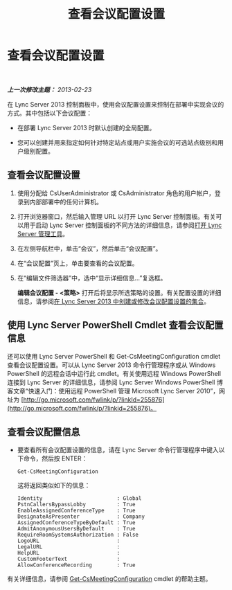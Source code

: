 ﻿---
title: 查看会议配置设置
TOCTitle: 查看会议配置设置
ms:assetid: d03a4684-9d8b-4728-917d-5b5c91511e2c
ms:mtpsurl: https://technet.microsoft.com/zh-cn/library/JJ721894(v=OCS.15)
ms:contentKeyID: 49888622
ms.date: 05/19/2016
mtps_version: v=OCS.15
ms.translationtype: HT
---

# 查看会议配置设置

 

_**上一次修改主题：** 2013-02-23_

在 Lync Server 2013 控制面板中，使用会议配置设置来控制在部署中实现会议的方式。其中包括以下会议配置：

  - 在部署 Lync Server 2013 时默认创建的全局配置。

  - 您可以创建并用来指定如何针对特定站点或用户实施会议的可选站点级别和用户级别配置。

## 查看会议配置设置

1.  使用分配给 CsUserAdministrator 或 CsAdministrator 角色的用户帐户，登录到内部部署中的任何计算机。

2.  打开浏览器窗口，然后输入管理 URL 以打开 Lync Server 控制面板。有关可以用于启动 Lync Server 控制面板的不同方法的详细信息，请参阅[打开 Lync Server 管理工具](lync-server-2013-open-lync-server-administrative-tools.md)。

3.  在左侧导航栏中，单击“会议”，然后单击“会议配置”。

4.  在“会议配置”页上，单击要查看的会议配置。

5.  在“编辑文件筛选器”中，选中“显示详细信息...”复选框。
    
    **编辑会议配置 - \<策略\>** 打开后将显示所选策略的设置。有关配置设置的详细信息，请参阅[在 Lync Server 2013 中创建或修改会议配置设置的集合](lync-server-2013-create-or-modify-a-collection-of-meeting-configuration-settings.md)。

## 使用 Lync Server PowerShell Cmdlet 查看会议配置信息

还可以使用 Lync Server PowerShell 和 Get-CsMeetingConfiguration cmdlet 查看会议配置设置。可以从 Lync Server 2013 命令行管理程序或从 Windows PowerShell 的远程会话中运行此 cmdlet。有关使用远程 Windows PowerShell 连接到 Lync Server 的详细信息，请参阅 Lync Server Windows PowerShell 博客文章“快速入门：使用远程 PowerShell 管理 Microsoft Lync Server 2010”，网址为 [http://go.microsoft.com/fwlink/p/?linkId=255876](http://go.microsoft.com/fwlink/p/?linkid=255876)。

## 查看会议配置信息

  - 要查看所有会议配置设置的信息，请在 Lync Server 命令行管理程序中键入以下命令，然后按 ENTER：
    
        Get-CsMeetingConfiguration
    
    这将返回类似如下的信息：
    
        Identity                        : Global
        PstnCallersBypassLobby          : True
        EnableAssignedConferenceType    : True
        DesignateAsPresenter            : Company
        AssignedConferenceTypeByDefault : True
        AdmitAnonymousUsersByDefault    : True
        RequireRoomSystemsAuthorization : False
        LogoURL                         :
        LegalURL                        :
        HelpURL                         :
        CustomFooterText                :
        AllowConferenceRecording        : True

有关详细信息，请参阅 [Get-CsMeetingConfiguration](get-csmeetingconfiguration.md) cmdlet 的帮助主题。

